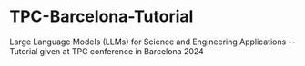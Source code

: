 # TPC-Barcelona-Tutorial
Large Language Models (LLMs) for Science and Engineering Applications -- Tutorial given at TPC conference in Barcelona 2024
